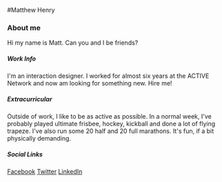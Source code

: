 #Matthew Henry

### About me
Hi my name is Matt.  Can you and I be friends?

##### Work Info
I'm an interaction designer.  I worked for almost six years at the ACTIVE Network and now am looking for something new.  Hire me!

##### Extracurricular
Outside of work, I like to be as active as possible.  In a normal week, I've probably played ultimate frisbee, hockey, kickball and done a lot of flying trapeze.  I've also run some 20 half and 20 full marathons.  It's fun, if a bit physically demanding.


##### Social Links
[Facebook](https://www.facebook.com/mahenry)
[Twitter](https://twitter.com/mahenry)
[LinkedIn](https://www.linkedin.com/in/mahenryux)
